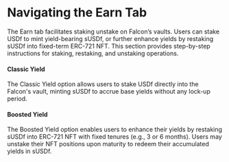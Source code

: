 # Navigating the Earn Tab

The Earn tab facilitates staking unstake on Falcon’s vaults. Users can stake USDf to mint yield-bearing sUSDf, or further enhance yields by restaking sUSDf into fixed-term ERC-721 NFT. This section provides step-by-step instructions for staking, restaking, and unstaking operations.

#### Classic Yield

The Classic Yield option allows users to stake USDf directly into the Falcon's vault, minting sUSDf to accrue base yields without any lock-up period.

#### Boosted Yield

The Boosted Yield option enables users to enhance their yields by restaking sUSDf into ERC-721 NFT with fixed tenures (e.g., 3 or 6 months). Users may unstake their NFT positions upon maturity to redeem their accumulated yields in sUSDf.&#x20;

